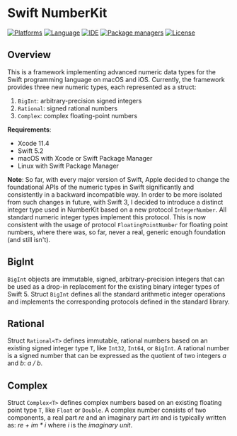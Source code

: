 # Swift NumberKit

[![Platforms](https://img.shields.io/badge/Platforms-macOS%20%7C%20iOS-blue.svg?style=flat)](https://developer.apple.com/osx/) [![Language](https://img.shields.io/badge/Language-Swift%205.2-green.svg?style=flat)](https://developer.apple.com/swift/) [![IDE](https://img.shields.io/badge/IDE-Xcode%2011.4-orange.svg?style=flat)](https://developer.apple.com/xcode/) [![Package managers](https://img.shields.io/badge/Package%20managers-SwiftPM%20%7C%20Carthage-8E64B0.svg?style=flat)](https://github.com/Carthage/Carthage) [![License](http://img.shields.io/badge/License-Apache-lightgrey.svg?style=flat)](https://raw.githubusercontent.com/objecthub/swift-numberkit/master/LICENSE)

## Overview

This is a framework implementing advanced numeric data types for the Swift programming
language on macOS and iOS. Currently, the framework provides three new numeric types,
each represented as a struct:

  1. `BigInt`: arbitrary-precision signed integers
  2. `Rational`: signed rational numbers
  3. `Complex`: complex floating-point numbers

**Requirements**:
   - Xcode 11.4
   - Swift 5.2
   - macOS with Xcode or Swift Package Manager
   - Linux with Swift Package Manager

**Note**: So far, with every major version of Swift, Apple decided to change the foundational APIs of the numeric
types in Swift significantly and consistently in a backward incompatible way. In order to be more isolated from
such changes in future, with Swift 3, I decided to introduce a distinct integer type used in NumberKit based on a
new protocol `IntegerNumber`. All standard numeric integer types implement this protocol. This is now consistent
with the usage of protocol `FloatingPointNumber` for floating point numbers, where there was, so far, never a
real, generic enough foundation (and still isn't).


## BigInt

`BigInt` objects are immutable, signed, arbitrary-precision integers that can be used as a
drop-in replacement for the existing binary integer types of Swift 5. Struct `BigInt` defines all
the standard arithmetic integer operations and implements the corresponding protocols defined
in the standard library.


## Rational

Struct `Rational<T>` defines immutable, rational numbers based on an existing signed integer
type `T`, like `Int32`, `Int64`, or `BigInt`. A rational number is a signed number that can
be expressed as the quotient of two integers _a_ and _b_: _a / b_.


## Complex

Struct `Complex<T>` defines complex numbers based on an existing floating point type `T`,
like `Float` or `Double`. A complex number consists of two components, a real part _re_
and an imaginary part _im_ and is typically written as: _re + im * i_ where _i_ is
the _imaginary unit_.
